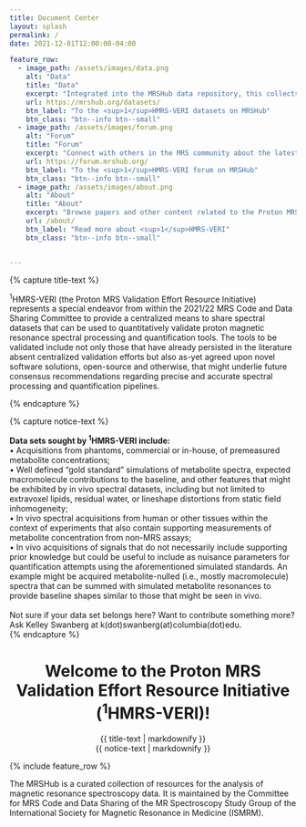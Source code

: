 ```yaml
---
title: Document Center
layout: splash
permalink: /
date: 2021-12-01T12:00:00-04:00

feature_row:
  - image_path: /assets/images/data.png
    alt: "Data"
    title: "Data"
    excerpt: "Integrated into the MRSHub data repository, this collects MRS datasets used for the purpose of validating processing and quantification pipelines."     
    url: https://mrshub.org/datasets/
    btn_label: "To the <sup>1</sup>HMRS-VERI datasets on MRSHub"
    btn_class: "btn--info btn--small"
  - image_path: /assets/images/forum.png
    alt: "Forum"
    title: "Forum"
    excerpt: "Connect with others in the MRS community about the latest developments in proton MRS data processing and quantification pipeline validation."     
    url: https://forum.mrshub.org/
    btn_label: "To the <sup>1</sup>HMRS-VERI forum on MRSHub"
    btn_class: "btn--info btn--small"
  - image_path: /assets/images/about.png
    alt: "About"
    title: "About"
    excerpt: "Browse papers and other content related to the Proton MRS Validation Effort Resource Initiative"
    url: /about/
    btn_label: "Read more about <sup>1</sup>HMRS-VERI"
    btn_class: "btn--info btn--small"


---
```


{% capture title-text %}

<sup>1</sup>HMRS-VERI (the Proton MRS Validation Effort Resource Initiative) represents a special endeavor from within the 2021/22 MRS Code and Data Sharing Committee to provide a centralized means to share spectral datasets that can be used to quantitatively validate proton magnetic resonance spectral processing and quantification tools. The tools to be validated include not only those that have already persisted in the literature absent centralized validation efforts but also as-yet agreed upon novel software solutions, open-source and otherwise, that might underlie future consensus recommendations regarding precise and accurate spectral processing and quantification pipelines.

{% endcapture %}

{% capture notice-text %}

<div style="text-align: left">
<strong>Data sets sought by <sup>1</sup>HMRS-VERI include:</strong>
<br />
• Acquisitions from phantoms, commercial or in-house, of premeasured metabolite concentrations;<br />
• Well defined “gold standard” simulations of metabolite spectra, expected macromolecule contributions to the baseline, and other features that might be exhibited by in vivo spectral datasets, including but not limited to extravoxel lipids, residual water, or lineshape distortions from static field inhomogeneity;<br />
• In vivo spectral acquisitions from human or other tissues within the context of experiments that also contain supporting measurements of metabolite concentration from non-MRS assays;<br />
• In vivo acquisitions of signals that do not necessarily include supporting prior knowledge but could be useful to include as nuisance parameters for quantification attempts using the aforementioned simulated standards. An example might be acquired metabolite-nulled (i.e., mostly macromolecule) spectra that can be summed with simulated metabolite resonances to provide baseline shapes similar to those that might be seen in vivo.
</div>
<br />
Not sure if your data set belongs here? Want to contribute something more? Ask Kelley Swanberg at k(dot)swanberg(at)columbia(dot)edu.<br /> 
{% endcapture %}

<div class="notice--info" align="center">
  <h1>Welcome to the Proton MRS Validation Effort Resource Initiative (<sup>1</sup>HMRS-VERI)!</h1>
  {{ title-text | markdownify }}
</div>

<div class="notice--success" align="center">
  {{ notice-text | markdownify }}
</div>

{% include feature_row %}

The MRSHub is a curated collection of resources for the analysis of magnetic resonance spectroscopy data. It is maintained by the Committee for MRS Code and Data Sharing of the MR Spectroscopy Study Group of the International Society for Magnetic Resonance in Medicine (ISMRM).

